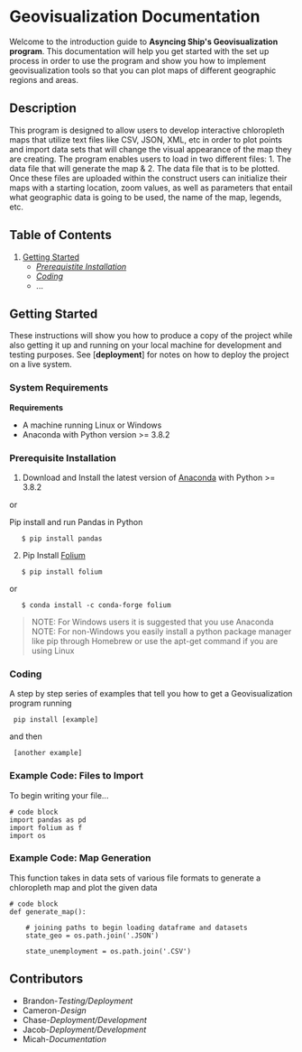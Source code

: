 # Geovisualization Documentation
Welcome to the introduction guide to **Asyncing Ship's Geovisualization program**. This documentation will help you get started with the set up process in order to use the program and show you how to implement geovisualization tools so that you can plot maps of different geographic regions and areas.


## Description
This program is designed to allow users to develop interactive chloropleth maps that utilize text files like CSV, JSON, XML, etc in order to plot points and import data sets that will change the visual appearance of the map they are creating. The program enables users to load in two different files: 1. The data file that will generate the map & 2. The data file that is to be plotted. Once these files are uploaded within the construct users can initialize their maps with a starting location, zoom values, as well as parameters that entail what geographic data is going to be used, the name of the map, legends, etc.


## Table of Contents
1. [Getting Started](https://github.com/Daechathon/EGR400-Geovisualization/blob/Documentation/README.md#getting-started)
   - [*Prerequistite Installation*](https://github.com/Daechathon/EGR400-Geovisualization/blob/Documentation/README.md#prerequisite-installation)
   - [*Coding*](https://github.com/Daechathon/EGR400-Geovisualization/blob/Documentation/README.md#coding)
   - ...


## Getting Started
These instructions will show you how to produce a copy of the project while also getting it up and running on your local machine for development and testing purposes. See [**deployment**] for notes on how to deploy the project on a live system.

### System Requirements 

__Requirements__

* A machine running Linux or Windows
* Anaconda with Python version >= 3.8.2

### Prerequisite Installation
1. Download and Install the latest version of [Anaconda](https://www.anaconda.com/distribution/) with Python >= 3.8.2

or

   Pip install and run Pandas in Python
```
   $ pip install pandas
```
2. Pip Install [Folium](https://pypi.org/project/folium/)
```
   $ pip install folium
```   
   or
```   
   $ conda install -c conda-forge folium
```
> NOTE: For Windows users it is suggested that you use Anaconda
> NOTE: For non-Windows you easily install a python package manager like pip through Homebrew or use the apt-get command if you are using Linux

### Coding
A step by step series of examples that tell you how to get a Geovisualization program running
```
 pip install [example]
```
and then
```
 [another example]
```

### Example Code: Files to Import
To begin writing your file...

```
# code block
import pandas as pd
import folium as f
import os
```
### Example Code: Map Generation
This function takes in data sets of various file formats to generate a chloropleth map and plot the given data
```
# code block
def generate_map():
    
    # joining paths to begin loading dataframe and datasets
    state_geo = os.path.join('.JSON')

    state_unemployment = os.path.join('.CSV')
```




## Contributors
* Brandon-*Testing/Deployment*
* Cameron-*Design*
* Chase-*Deployment/Development*
* Jacob-*Deployment/Development*
* Micah-*Documentation*
